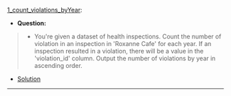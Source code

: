 [1_count_violations_byYear](https://platform.stratascratch.com/coding/9728-inspections-that-resulted-in-violations?code_type=2): 
* **Question:**
> * You're given a dataset of health inspections. Count the number of violation in an inspection in 'Roxanne Cafe' for each year.
>  If an inspection resulted in a violation, there will be a value in the 'violation_id' column. Output the number of violations by year in ascending order.
* [Solution](https://github.com/Jtrahan88/Python/blob/main/Online_Code_Solutions/Stratascratch/Python_Easy/1_count_violations_byYear.py)
---
